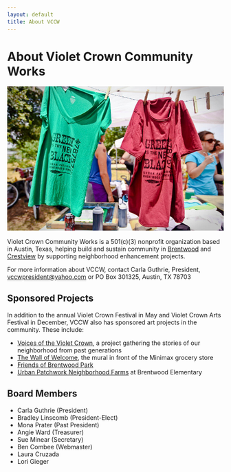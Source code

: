 ```yaml
---
layout: default
title: About VCCW
---
```

# About Violet Crown Community Works

<img src="img/vccw_urban_patchwork_shirts.jpg" class="img-responsive well">

Violet Crown Community Works is a 501(c)(3) nonprofit organization based in
Austin, Texas, helping build and sustain community in
[Brentwood](http://brentwoodaustin.blogspot.com/) and
[Crestview](http://www.crestviewna.org/) by supporting neighborhood
enhancement projects.

For more information about VCCW, contact Carla Guthrie, President,
[vccwpresident@yahoo.com](mailto:vccwpresident@yahoo.com) or PO Box 301325,
Austin, TX 78703

## Sponsored Projects

In addition to the annual Violet Crown Festival in May and Violet Crown Arts Festival in
December, VCCW also  has sponsored art projects in the community.  These include:

* [Voices of the Violet Crown](voices.html), a project gathering the stories
  of our neighborhood from past generations
* [The Wall of Welcome](wall.html), the mural in front of the Minimax grocery store
* [Friends of Brentwood Park](http://friendsofbrentwoodpark.org/)
* [Urban Patchwork Neighborhood Farms](http://urbanpatchwork.org/) at Brentwood Elementary

## Board Members

* Carla Guthrie (President)
* Bradley Linscomb (President-Elect)
* Mona Prater (Past President)
* Angie Ward (Treasurer)
* Sue Minear (Secretary)
* Ben Combee (Webmaster)
* Laura Cruzada
* Lori Gieger
